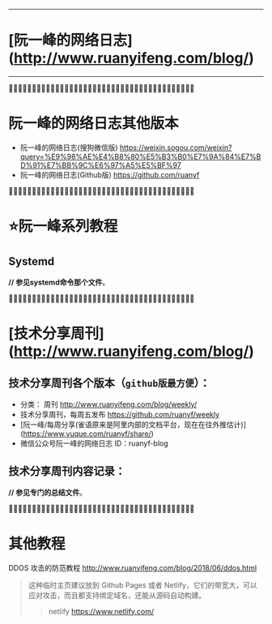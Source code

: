 
--------------------------------------------------
# [阮一峰的网络日志] (http://www.ruanyifeng.com/blog/)
--------------------------------------------------

:couple::couple::couple::couple::couple::couple::couple::couple::couple::couple::couple::couple::couple::couple::couple::couple::couple::couple::couple::couple::couple::couple::couple::couple::couple::couple::couple::couple::couple::couple::couple::couple::couple::couple::couple::couple::couple::couple::couple::couple:

# 阮一峰的网络日志其他版本

- 阮一峰的网络日志(搜狗微信版) https://weixin.sogou.com/weixin?query=%E9%98%AE%E4%B8%80%E5%B3%B0%E7%9A%84%E7%BD%91%E7%BB%9C%E6%97%A5%E5%BF%97
- 阮一峰的网络日志(Github版) https://github.com/ruanyf

:couple::couple::couple::couple::couple::couple::couple::couple::couple::couple::couple::couple::couple::couple::couple::couple::couple::couple::couple::couple::couple::couple::couple::couple::couple::couple::couple::couple::couple::couple::couple::couple::couple::couple::couple::couple::couple::couple::couple::couple:

# :star:阮一峰系列教程

## Systemd

**// 参见systemd命令那个文件**。

:couple::couple::couple::couple::couple::couple::couple::couple::couple::couple::couple::couple::couple::couple::couple::couple::couple::couple::couple::couple::couple::couple::couple::couple::couple::couple::couple::couple::couple::couple::couple::couple::couple::couple::couple::couple::couple::couple::couple::couple:

# [技术分享周刊] (http://www.ruanyifeng.com/blog/)

## 技术分享周刊各个版本（`github版最方便`）：

- 分类： 周刊 http://www.ruanyifeng.com/blog/weekly/
- 技术分享周刊，每周五发布 https://github.com/ruanyf/weekly 
- [阮一峰/每周分享(雀语原来是阿里内部的文档平台，现在在往外推估计)] (https://www.yuque.com/ruanyf/share/)
- 微信公众号阮一峰的网络日志 ID：ruanyf-blog

## 技术分享周刊内容记录：

**// 参见专门的总结文件**。

:couple::couple::couple::couple::couple::couple::couple::couple::couple::couple::couple::couple::couple::couple::couple::couple::couple::couple::couple::couple::couple::couple::couple::couple::couple::couple::couple::couple::couple::couple::couple::couple::couple::couple::couple::couple::couple::couple::couple::couple:

# 其他教程

DDOS 攻击的防范教程 http://www.ruanyifeng.com/blog/2018/06/ddos.html
> 这种临时主页建议放到 Github Pages 或者 Netlify，它们的带宽大，可以应对攻击，而且都支持绑定域名，还能从源码自动构建。
>> netlify https://www.netlify.com/
